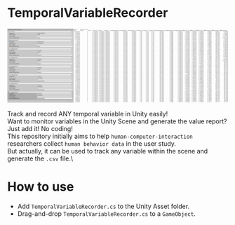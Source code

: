# TemporalVariableRecorder

![TemporalVariableRecorder_Img](https://raw.githubusercontent.com/LixiangZhao98/TemporalVariableRecorder/master/TemporalVariableRecorder.png "TemporalVariableRecorder_Img")

Track and record ANY temporal variable in Unity easily!\
Want to monitor variables in the Unity Scene and generate the value report? Just add it! No coding!\
This repository initially aims to help `human-computer-interaction` researchers collect `human behavior data` in the user study.\
But actually, it can be used to track any variable within the scene and generate the `.csv` file.\

# How to use
- Add `TemporalVariableRecorder.cs` to the Unity Asset folder.
- Drag-and-drop `TemporalVariableRecorder.cs` to a `GameObject`.
